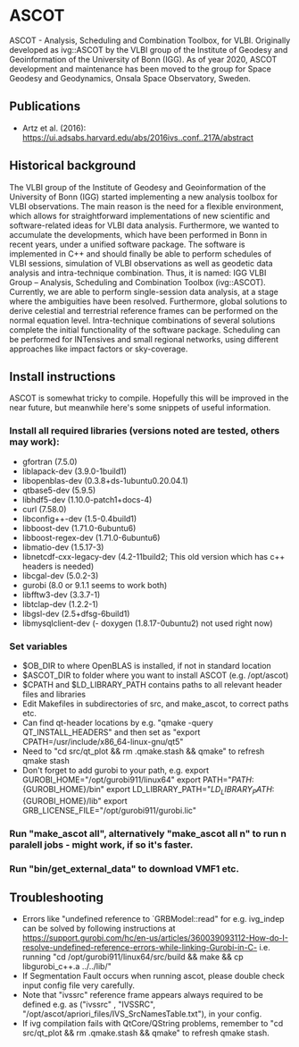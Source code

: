 # ASCOT
ASCOT - Analysis, Scheduling and Combination Toolbox, for VLBI. Originally developed as ivg::ASCOT by the VLBI group of the Institute of Geodesy and Geoinformation of the University of Bonn (IGG). As of year 2020, ASCOT development and maintenance has been moved to the group for Space Geodesy and Geodynamics, Onsala Space Observatory, Sweden.

## Publications
- Artz et al. (2016): https://ui.adsabs.harvard.edu/abs/2016ivs..conf..217A/abstract

## Historical background
The VLBI group of the Institute of Geodesy and Geoinformation of the University of Bonn (IGG) started implementing a new analysis toolbox for VLBI observations. The main reason is the need for a flexible environment, which allows for straightforward implementations of new scientific and software-related ideas for VLBI data analysis. Furthermore, we wanted to accumulate the developments, which have been performed in Bonn in recent years, under a unified software package. The software is implemented in C++ and should finally be able to perform schedules of VLBI sessions, simulation of VLBI observations as well as geodetic data analysis and intra-technique combination. Thus, it is named: IGG VLBI Group – Analysis, Scheduling and Combination Toolbox (ivg::ASCOT). Currently, we are able to perform single-session data analysis, at a stage where the ambiguities have been resolved. Furthermore, global solutions to derive celestial and terrestrial reference frames can be performed on the normal equation level. Intra-technique combinations of several solutions complete the initial functionality of the software package. Scheduling can be performed for INTensives and small regional networks, using different approaches like impact factors or sky-coverage. 

## Install instructions
ASCOT is somewhat tricky to compile. Hopefully this will be improved in the near future, but meanwhile here's some snippets of useful information.

### Install all required libraries (versions noted are tested, others may work):
- gfortran (7.5.0)
- liblapack-dev (3.9.0-1build1)
- libopenblas-dev (0.3.8+ds-1ubuntu0.20.04.1)
- qtbase5-dev (5.9.5)
- libhdf5-dev (1.10.0-patch1+docs-4)
- curl (7.58.0)
- libconfig++-dev (1.5-0.4build1)
- libboost-dev (1.71.0-6ubuntu6)
- libboost-regex-dev (1.71.0-6ubuntu6)
- libmatio-dev (1.5.17-3)
- libnetcdf-cxx-legacy-dev (4.2-11build2; This old version which has c++ headers is needed)
- libcgal-dev (5.0.2-3)
- gurobi (8.0 or 9.1.1 seems to work both)
- libfftw3-dev (3.3.7-1)
- libtclap-dev (1.2.2-1)
- libgsl-dev (2.5+dfsg-6build1)
- libmysqlclient-dev 
(- doxygen (1.8.17-0ubuntu2) not used right now)

### Set variables 
- $OB_DIR to where OpenBLAS is installed, if not in standard location
- $ASCOT_DIR to folder where you want to install ASCOT (e.g. /opt/ascot)
- $CPATH and $LD_LIBRARY_PATH contains paths to all relevant header files and libraries
- Edit Makefiles in subdirectories of src, and make_ascot, to correct paths etc.
- Can find qt-header locations by e.g. "qmake -query QT_INSTALL_HEADERS"
  and then set as "export CPATH=/usr/include/x86_64-linux-gnu/qt5"
- Need to "cd src/qt_plot && rm .qmake.stash && qmake" to refresh qmake stash
- Don't forget to add gurobi to your path, e.g.
  export GUROBI_HOME="/opt/gurobi911/linux64"
  export PATH="${PATH}:${GUROBI_HOME}/bin"
  export LD_LIBRARY_PATH="${LD_LIBRARY_PATH}:${GUROBI_HOME}/lib"
  export GRB_LICENSE_FILE="/opt/gurobi911/gurobi.lic"

### Run "make_ascot all", alternatively "make_ascot all n" to run n paralell jobs - might work, if so it's faster.

### Run "bin/get_external_data" to download VMF1 etc.

## Troubleshooting
- Errors like "undefined reference to `GRBModel::read" for e.g. ivg_indep can be solved by following instructions at 
  https://support.gurobi.com/hc/en-us/articles/360039093112-How-do-I-resolve-undefined-reference-errors-while-linking-Gurobi-in-C-
  i.e. running "cd /opt/gurobi911/linux64/src/build && make && cp libgurobi_c++.a ../../lib/"
- If Segmentation Fault occurs when running ascot, please double check input config file very carefully.
- Note that "ivssrc" reference frame appears always required to be defined e.g. as 
  ("ivssrc"     , "IVSSRC", "/opt/ascot/apriori_files/IVS_SrcNamesTable.txt"), in your config.
- If ivg compilation fails with QtCore/QString problems, remember to "cd src/qt_plot && rm .qmake.stash && qmake" to refresh qmake stash.
